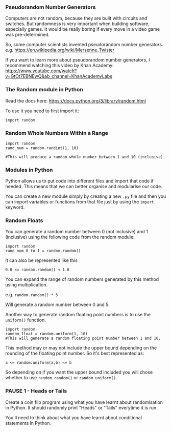 ### Pseudorandom Number Generators
Computers are not random, because they are built with circuits and switches. But randomness is very important when building software, especially games. It would be really boring if every move in a video game was pre-determined.

So, some computer scientists invented pseudorandom number generators. e.g. https://en.wikipedia.org/wiki/Mersenne_Twister

If you want to learn more about pseudorandom number generators, I recommend watching this video by Khan Academy: https://www.youtube.com/watch?v=GtOt7EBNEwQ&ab_channel=KhanAcademyLabs

### The Random module in Python
Read the docs here:
https://docs.python.org/3/library/random.html

To use it you need to first import it:

`import random`

### Random Whole Numbers Within a Range

```
import random
rand_num = random.randint(1, 10)

#This will produce a random whole number between 1 and 10 (inclusive).
```
### Modules in Python
Python allows us to put code into different files and import that code if needed. This means that we can better organise and modularise our code. 

You can create a new module simply by creating a new `.py` file and then you can import variables or functions from that file just by using the `import` keyword.

### Random Floats
You can generate a random number between 0 (not inclusive) and 1 (inclusive) using the following code from the random module:

```
import random
rand_num_0_to_1 = random.random()
```
It can also be represented like this

`0.0 <= random.random() < 1.0`

You can expand the range of random numbers generated by this method using multiplication.

e.g. `random.random() * 5`

Will generate a random number between 0 and 5. 

Another way to generate random floating point numbers is to use the `uniform()` function.

```
import random
random_float = random.uniform(1, 10)
#This will generate a random floating point number between 1 and 10. 
```
This method may or may not include the upper bound depending on the rounding of the floating point number.
So it's best represented as:

`a <= random.uniform(a,b) <= b`

So depending on if you want the upper bound included you will chose whether to use `random.random()` or `random.uniform()`.

### PAUSE 1 - Heads or Tails
Create a coin flip program using what you have learnt about randomisation in Python. It should randomly print "Heads" or "Tails" everytime it is run. 

<div class="hint">
  You'll need to think about what you have learnt about conditional statements in Python.
</div>